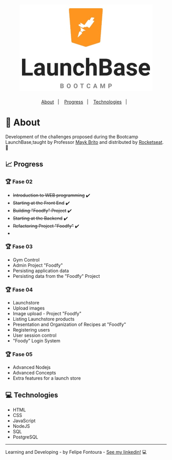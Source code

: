 <h1 align="center">
    <img alt="GitHub language count" src="https://github.com/FelipeFontouraBr/LaunchBase-Bootcamp/blob/master/.github/launchbase.jpg">
</h1>

<p align="center">
  <a href="#bookmark-about">About</a>&nbsp;&nbsp;&nbsp;|&nbsp;&nbsp;&nbsp;
  <a href="#chart_with_upwards_trend-progress">Progress</a>&nbsp;&nbsp;&nbsp;|&nbsp;&nbsp;&nbsp;
  <a href="#computer-technologies">Technologies</a>&nbsp;&nbsp;&nbsp;|&nbsp;&nbsp;&nbsp;
</p>

# :bookmark: About

Development of the challenges proposed during the Bootcamp LaunchBase,taught by Professor [Mayk Brito](https://github.com/maykbrito) and distributed by [Rocketseat](https://rocketseat.com.br/). :rocket:

## :chart_with_upwards_trend: Progress 

### :trophy: Fase 02
- <strike>Introduction to WEB programming</strike> :heavy_check_mark:
- <strike>Starting at the Front End</strike> :heavy_check_mark:
- <strike>Building "Foodfy" Project</strike> :heavy_check_mark:
- <strike>Starting at the Backend</strike> :heavy_check_mark:
- <strike>Refactoring Project "Foodfy"</strike> :heavy_check_mark:
- 

### :trophy: Fase 03
- Gym Control 
- Admin Project "Foodfy"
- Persisting application data
- Persisting data from the "Foodfy" Project

### :trophy: Fase 04
- Launchstore
- Upload images
- Image upload - Project "Foodfy"
- Listing Launchstore products
- Presentation and Organization of Recipes at "Foodfy"
- Registering users
- User session control
- "Foody" Login System

### :trophy: Fase 05
- Advanced Nodejs
- Advanced Concepts
- Extra features for a launch store

## :computer: Technologies

- HTML
- CSS
- JavaScript
- NodeJS
- SQL
- PostgreSQL

----
Learning and Developing - by Felipe Fontoura - [See my linkedin!](https://www.linkedin.com/in/fontourafelipe/) :computer:
